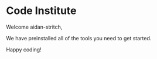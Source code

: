 # Code Institute

Welcome aidan-stritch,

We have preinstalled all of the tools you need to get started.

Happy coding!